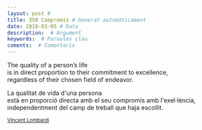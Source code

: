 ```yaml
---
layout: post #
title: 350 Compromís # Generat automàticament
date: 2018-03-05 # Data
description:  # Argument
keywords:  # Paraules clau
coments:  # Comentaris
---
```


The quality of a person’s life <br />
is in direct proportion to their commitment to excellence, <br />
regardless of their chosen field of endeavor. <br />

La qualitat de vida d'una persona <br />
està en proporció directa amb el seu compromís amb l'exel·lència, <br />
independentment  del camp de treball que haja escollit. <br />

<small>[Vincent Lombardi](http://vincelombardi.com/quotes.html)</small>
